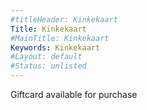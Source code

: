 ```yaml
---
#titleHeader: Kinkekaart
Title: Kinkekaart
#MainTitle: Kinkekaart
Keywords: Kinkekaart
#Layout: default
#Status: unlisted
---
```


<!-- [keyword file.csv category limit random] -->
<!-- [faq faq.csv general_question] -->

<div class="container" markdown="1">
<p>Giftcard available for purchase</p>
</div>
